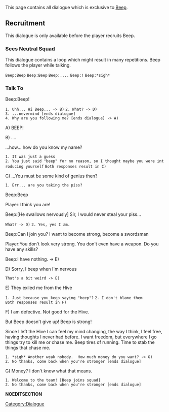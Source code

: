 This page contains all dialogue which is exclusive to
[Beep](Beep.md "wikilink").

## Recruitment

This dialogue is only available before the player recruits Beep.

### Sees Neutral Squad

This dialogue contains a loop which might result in many repetitions.
Beep follows the player while talking.

`Beep:Beep`
`Beep:Beep`
`Beep:....`
`Beep:!`
`Beep:*sigh*`

### Talk To

Beep:Beep!

`1. Uhh... Hi Beep... -> B)`
`2. What? -> D)`
`3. ...nevermind [ends dialogue]`
`4. Why are you following me? [ends dialogue] -> A)`

A\) BEEP!

B\) ....

...how... how do you know my name?

`1. It was just a guess`
`2. You just said "beep" for no reason, so I thought maybe you were introducing yourself`
`Both responses result in C)`

C\) ...You must be some kind of genius then?

`1. Err... are you taking the piss?`

Beep:Beep

Player:I think you are!

Beep:\[He swallows nervously\] Sir, I would never steal your piss...

`What? -> D)`
`2. Yes, yes I am.`

Beep:Can I join you? I want to become strong, become a swordsman

Player:You don't look very strong. You don't even have a weapon. Do you
have any skills?

Beep:I have nothing. -\> E)

D\) Sorry, I beep when I'm nervous

`That's a bit weird -> E)`

E\) They exiled me from the Hive

`1. Just because you keep saying "beep"?`
`2. I don't blame them`
`Both responses result in F)`

F\) I am defective. Not good for the Hive.

But Beep doesn't give up! Beep is strong!

Since I left the Hive I can feel my mind changing, the way I think, I
feel free, having thoughts I never had before. I want freedom, but
everywhere I go things try to kill me or chase me. Beep tires of
running. Time to stab the things that chase me.

`1. *sigh* Another weak nobody.  How much money do you want? -> G)`
`2. No thanks, come back when you're stronger [ends dialogue]`

G\) Money? I don't know what that means.

`1. Welcome to the team! [Beep joins squad]`
`2. No thanks, come back when you're stronger [ends dialogue]`

__NOEDITSECTION__

[Category:Dialogue](Category:Dialogue "wikilink")